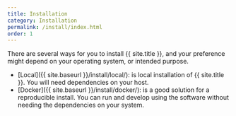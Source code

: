 ```yaml
---
title: Installation
category: Installation
permalink: /install/index.html
order: 1
---
```


There are several ways for you to install {{ site.title }}, and your preference might
depend on your operating system, or intended purpose.

 - [Local]({{ site.baseurl }}/install/local/): is local installation of {{ site.title }}. You will need dependencies on your host.
 - [Docker]({{ site.baseurl }}/install/docker/): is a good solution for a reproducible install. You can run and develop using the software without needing the dependencies on your system.
